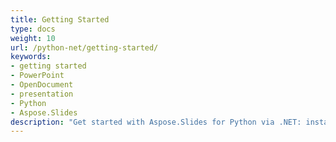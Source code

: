 ```yaml
---
title: Getting Started
type: docs
weight: 10
url: /python-net/getting-started/
keywords:
- getting started
- PowerPoint
- OpenDocument
- presentation
- Python
- Aspose.Slides
description: "Get started with Aspose.Slides for Python via .NET: install, create, edit, and convert presentations with code—supporting PowerPoint and OpenDocument formats."
---
```

